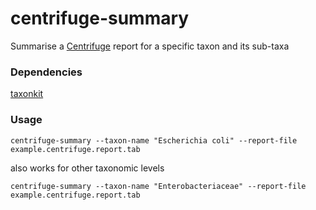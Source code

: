 # centrifuge-summary
Summarise a [Centrifuge](https://ccb.jhu.edu/software/centrifuge/manual.shtml) report for a specific taxon and its sub-taxa

### Dependencies
[taxonkit](https://github.com/shenwei356/taxonkit)

### Usage
`centrifuge-summary --taxon-name "Escherichia coli" --report-file example.centrifuge.report.tab`

also works for other taxonomic levels

`centrifuge-summary --taxon-name "Enterobacteriaceae" --report-file example.centrifuge.report.tab`
